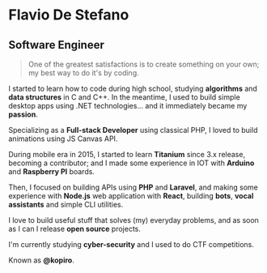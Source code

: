 # Flavio De Stefano

## Software Engineer

<div class="social-icons">
	<a href="/medium" class="icon-notebook"></a>
	<a href="/twitter" class="icon-social-twitter"></a>
	<a href="/instagram" class="icon-social-instagram"></a>
	<a href="/github" class="icon-social-github"></a>
	<a href="/linkedin" class="icon-social-linkedin"></a>
</div>

> One of the greatest satisfactions is to create something on your own; my best way to do it's by coding.

I started to learn how to code during high school, studying **algorithms** and **data structures** in C and C++. In the meantime, I used to build simple desktop apps using .NET technologies... and it immediately became my **passion**.

Specializing as a **Full-stack Developer** using classical PHP, I loved to build animations using JS Canvas API.

During mobile era in 2015, I started to learn **Titanium** since 3.x release, becoming a contributor; and I made some experience in IOT with **Arduino** and **Raspberry PI** boards.

Then, I focused on building APIs using **PHP** and **Laravel**, and making some experience with **Node.js** web application with **React**, building **bots**, **vocal assistants** and simple CLI utilities.

I love to build useful stuff that solves (my) everyday problems, and as soon as I can I release **open source** projects.

I'm currently studying **cyber-security** and I used to do CTF competitions.

Known as **@kopiro**.
